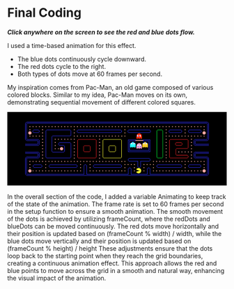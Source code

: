 # Final Coding

***Click anywhere on the screen to see the red and blue dots flow.***

I used a time-based animation for this effect.

- The blue dots continuously cycle downward.
- The red dots cycle to the right.
- Both types of dots move at 60 frames per second.

My inspiration comes from Pac-Man, an old game composed of various colored blocks. Similar to my idea, Pac-Man moves on its own, demonstrating sequential movement of different colored squares.

![Pac-Man](Google_Pac-Man_banner.png)

In the overall section of the code, I added a variable Animating to keep track of the state of the animation. The frame rate is set to 60 frames per second in the setup function to ensure a smooth animation. The smooth movement of the dots is achieved by utilizing frameCount, where the redDots and blueDots can be moved continuously. The red dots move horizontally and their position is updated based on (frameCount % width) / width, while the blue dots move vertically and their position is updated based on (frameCount % height) / height These adjustments ensure that the dots loop back to the starting point when they reach the grid boundaries, creating a continuous animation effect. This approach allows the red and blue points to move across the grid in a smooth and natural way, enhancing the visual impact of the animation.



